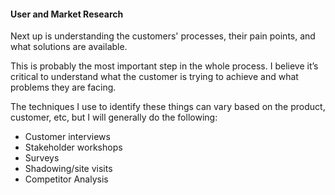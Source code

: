 #### User and Market Research

Next up is understanding the customers' processes, their pain points, and what solutions are available.

This is probably the most important step in the whole process. I believe it’s critical to understand what the customer is trying to achieve and what problems they are facing.

The techniques I use to identify these things can vary based on the product, customer, etc, but I will generally do the following:

- Customer interviews
- Stakeholder workshops
- Surveys
- Shadowing/site visits
- Competitor Analysis
